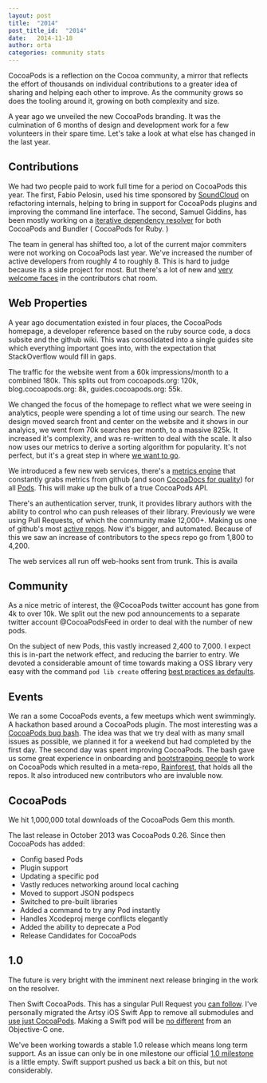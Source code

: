 ```yaml
---
layout: post
title:  "2014"
post_title_id:  "2014"
date:   2014-11-18
author: orta
categories: community stats
---
```


CocoaPods is a reflection on the Cocoa community, a mirror that reflects the effort of thousands on individual contributions to a greater idea of sharing and helping each other to improve. As the community grows so does the tooling around it, growing on both complexity and size.

A year ago we unveiled the new CocoaPods branding. It was the culmination of 6 months of design and development work for a few volunteers in their spare time. Let's take a look at what else has changed in the last year.

<!-- more -->

## Contributions

We had two people paid to work full time for a period on CocoaPods this year. The first, Fabio Pelosin, used his time sponsored by [SoundCloud](http://blog.cocoapods.org/SoundCloud/) on refactoring internals, helping to bring in support for CocoaPods plugins and improving the command line interface. The second, Samuel Giddins, has been mostly working on a [iterative dependency resolver](https://github.com/CocoaPods/Molinillo/) for both CocoaPods and Bundler ( CocoaPods for Ruby. )

The team in general has shifted too, a lot of the current major commiters were not working on CocoaPods last year. We've increased the number of active developers from roughly 4 to roughly 8. This is hard to judge because its a side project for most. But there's a lot of new and [very welcome faces](http://blog.cocoapods.org/starting-open-source/) in the contributors chat room.


## Web Properties

A year ago documentation existed in four places, the CocoaPods homepage, a developer reference based on the ruby source code, a docs subsite and the github wiki. This was consolidated into a single guides site which everything important goes into, with the expectation that StackOverflow would fill in gaps. 

The traffic for the website went from a 60k impressions/month to a combined 180k. This splits out from cocoapods.org: 120k, blog.cocoapods.org: 8k, guides.cocoapods.org: 55k.

We changed the focus of the homepage to reflect what we were seeing in analytics, people were spending a lot of time using our search. The new design moved search front and center on the website and it shows in our analyics, we went from 70k searches per month, to a massive 825k. It increased it's complexity, and was re-written to deal with the scale. It also now uses our metrics to derive a sorting algorithm for popularity. It's not perfect, but it's a great step in where [we want to go](https://github.com/CocoaPods/search.cocoapods.org/issues/51).

We introduced a few new web services, there's a [metrics engine](https://github.com/CocoaPods/metrics.cocoapods.org/) that constantly grabs metrics from github (and soon [CocoaDocs for quality](http://cocoadocs.org/docsets/AFNetworking/2.4.1/stats.json)) for all [Pods](http://metrics.cocoapods.org/api/v1/pods/KFData). This will make up the bulk of a true CocoaPods API.

There's an authentication server, trunk, it provides library authors with the ability to control who can push releases of their library. Previously we were using Pull Requests, of which the community make 12,000+. Making us one of github's most [active repos](https://octoverse.github.com). Now it's bigger, and automated. Because of this we saw an increase of contributors to the specs repo go from 1,800 to 4,200.

The web services all run off web-hooks sent from trunk. This is availa

## Community

As a nice metric of interest, the @CocoaPods twitter account has gone from 4k to over 10k. We split out the new pod announcements to a separate twitter account @CocoaPodsFeed in order to deal with the number of new pods.

On the subject of new Pods, this vastly increased 2,400 to 7,000. I expect this is in-part the network effect, and reducing the barrier to entry. We devoted a considerable amount of time towards making a OSS library very easy with the command `pod lib create` offering [best practices as defaults](http://guides.cocoapods.org/making/using-pod-lib-create.html).

## Events

We ran a some CocoaPods events, a few meetups which went swimmingly. A hackathon based around a CocoaPods plugin. The most interesting was a [CocoaPods bug bash](http://blog.cocoapods.org/CocoaPods-Bug-Bash/). The idea was that we try deal with as many small issues as possible, we planned it for a weekend but had completed by the first day. The second day was spent improving CocoaPods. The bash gave us some great experience in onboarding and [bootstrapping people](http://guides.cocoapods.org/contributing/dev-environment.html) to work on CocoaPods which resulted in a meta-repo, [Rainforest](https://github.com/cocoapods/Rainforest), that holds all the repos. It also introduced new contributors who are invaluble now.

## CocoaPods

We hit 1,000,000 total downloads of the CocoaPods Gem this month.

The last release in October 2013 was CocoaPods 0.26. Since then CocoaPods has added:

* Config based Pods
* Plugin support
* Updating a specific pod
* Vastly reduces networking around local caching
* Moved to support JSON podspecs
* Switched to pre-built libraries
* Added a command to try any Pod instantly
* Handles Xcodeproj merge conflicts elegantly
* Added the ability to deprecate a Pod
* Release Candidates for CocoaPods

## 1.0

The future is very bright with the imminent next release bringing in the work on the resolver. 

Then Swift CocoaPods. This has a singular Pull Request you [can follow](https://github.com/CocoaPods/CocoaPods/pull/2835). I've personally migrated the Artsy iOS Swift App to remove all submodules and [use just CocoaPods](https://github.com/artsy/eidolon/pull/317). Making a Swift pod will be [no different](https://github.com/Alamofire/Alamofire/pull/218) from an Objective-C one.

We've been working towards a stable 1.0 release which means long term support. As an issue can only be in one milestone our official [1.0 milestone](https://github.com/CocoaPods/CocoaPods/milestones) is a little empty. Swift support pushed us back a bit on this, but not considerably.

